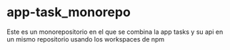 # app-task_monorepo
Este es un monorepositorio en el que se combina la app tasks y su api en un mismo repositorio usando los workspaces de npm
